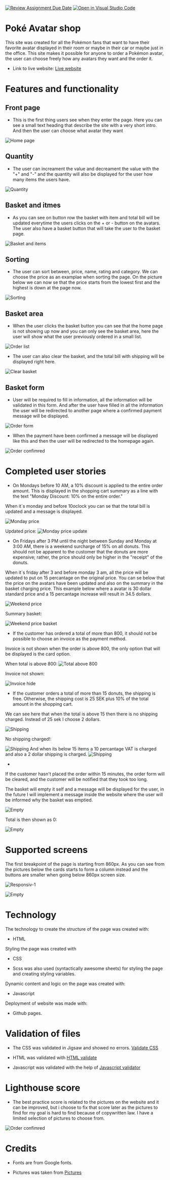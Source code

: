 [![Review Assignment Due Date](https://classroom.github.com/assets/deadline-readme-button-24ddc0f5d75046c5622901739e7c5dd533143b0c8e959d652212380cedb1ea36.svg)](https://classroom.github.com/a/lVSydX1g)
[![Open in Visual Studio Code](https://classroom.github.com/assets/open-in-vscode-718a45dd9cf7e7f842a935f5ebbe5719a5e09af4491e668f4dbf3b35d5cca122.svg)](https://classroom.github.com/online_ide?assignment_repo_id=12892829&assignment_repo_type=AssignmentRepo)



# Poké Avatar shop
This site was created for all the Pokémon fans that want to have their favorite avatar displayed in their room or maybe in their car or maybe just in the office. This site makes it possible for anyone to order a Pokémon avatar, the user can choose freely how any avatars they want and the order it.

* Link to live website: [Live website](https://medieinstitutet.github.io/fed23d-js-grundkurs-webshop-rebahama/)

# Features and functionality
## Front page
* This is the first thing users see when they enter the page. Here you can see a small text heading that describe the site with a very short intro. And then the user can choose what avatar they want

![Home page](docs/avatar-home.png)

## Quantity
* The user can increament the value and decreament the value with the "+" and "-" and the quantity will also be displayed for the user how many items the users have.

![Quantity](docs/avatar-home-2.png)

## Basket and itmes
* As you can see on button row the basket with item and total bill will be updated everytime the users clicks on the + or - button on the avatars. The user also have a basket button that will take the user to the basket page.

![Basket and items](docs/avatar-home-3.png)

## Sorting
* The user can sort between, price, name, rating and category. We can choose the price as an examplae when sorting the page. On the picture below we can now se that the price starts from the lowest first and the highest is down at the page now.


![Sorting](docs/avatar-home-4.png)

## Basket area
* When the user clicks the basket button you can see that the home page is not showing up now and you can only see the basket area, here the user will show what the user previously ordered in a small list.

![Order list](docs/avatar-home-5.png)

* The user can also clear the basket, and the total bill with shipping will be displayed right here.

![Clear basket](docs/avatar-home-6.png)

## Basket form
* User will be required to fill in information, all the information will be validated in this form. And after the user have filled in all the information the user will be redirected to another page where a confirmed payment message will be displayed.


![Order form](docs/avatar-home-7.png)

* When the payment have been confirmed a message will be displayed like this and then the user will be redirected to the homepage again.

![Order confimred](docs/avatar-home-8.png)


# Completed user stories

* On Mondays before 10 AM, a 10% discount is applied to the entire order amount. This is displayed in the shopping cart summary as a line with the text "Monday Discount: 10% on the entire order."

When it´s monday and before 10oclock you can se that the total bill is updated and a message is displayed.

![Monday price](docs/monday-1.png)

Updated price:
![Monday price update](docs/monday-2.png)



* On Fridays after 3 PM until the night between Sunday and Monday at 3:00 AM, there is a weekend surcharge of 15% on all donuts. This should not be apparent to the customer that the donuts are more expensive; rather, the price should only be higher in the "receipt" of the donuts.

When it´s friday after 3 and before monday 3 am, all the price will be updated to put on 15 percantage on the original price. You can se below that the price on the avatars have been updated and also on the summary in the basket charging price. This example below where a avatar is 30 dollar standard price and a 15 percantage increase will result in 34.5 dollars.

![Weekend price](docs/fifteenpercatnage-1.png)

Summary basket: 

![Weekend price basket](docs/fifteenpercatnage-2.png)


* If the customer has ordered a total of more than 800, it should not be possible to choose an invoice as the payment method.

Invoice is not shown when the order is above 800, the only option that will be displayed is the card option.

When total is above 800:
![Total above 800](docs/invoice-1.png)

Invoice not shown:

![Invoice hide ](docs/invoice-2.png)

* If the customer orders a total of more than 15 donuts, the shipping is free. Otherwise, the shipping cost is 25 SEK plus 10% of the total amount in the shopping cart.

We can see here that when the total is above 15 then there is no shipping charged. Instead of 25 sek I choose 2 dollars.

![Shipping](docs/shipping-1.png)

No shipping charged!:

![Shipping](docs/shipping-2.png)
And when its below 15 items a 10 percantage VAT is charged and also a 2 dollar shipping is charged.
![Shipping](docs/VAT.png)

* 
If the customer hasn't placed the order within 15 minutes, the order form will be cleared, and the customer will be notified that they took too long.

The basket will empty it self and a message will be displayed for the user, in the future I will implement a message inside the website where the user will be informed why the basket was emptied.

![Empty](docs/basket-delete.png)

Total is then shown as 0:

![Empty](docs/basket-delete-2.png)


# Supported screens
The first breakpoint of the page is starting from 860px.
As you can see from the pictures below the cards starts to form a column instead and the buttons are smaller when going below 860px screen size.

![Responsiv-1](docs/responsiv-1.png)

![Empty](docs/responsiv-2.png)



# Technology

The technology to create the structure of the page was created with:


* HTML

Styling the page was created with

* CSS

* Scss was also used (syntactically awesome sheets) for styling the page and creating styling variables.

 Dynamic content and logic on the page was created with:

 * Javascript

 Deployment of website was made with:

 * Github pages.


# Validation of files
* The CSS was validated in Jigsaw and showed no errors. [Validate CSS](https://jigsaw.w3.org/css-validator/#validate_by_input)

* HTML was validated with [HTML validate](https://validator.w3.org/#validate_by_input)

* Javascript was validated with the help of [Javascript validator](https://jshint.com/)

# Lighthouse score
* The best practice score is related to the pictures on the website and it can be improved, but i choose to fix that score later as the pictures to find for my goal is hard to find because of copywritten law. I have a limited selection of pictures to choose from.

![Order confimred](docs/lighthouse.png)


# Credits
* Fonts are from Google fonts.

* Pictures was taken from [Pictures](https://www.pexels.com/sv-se/)